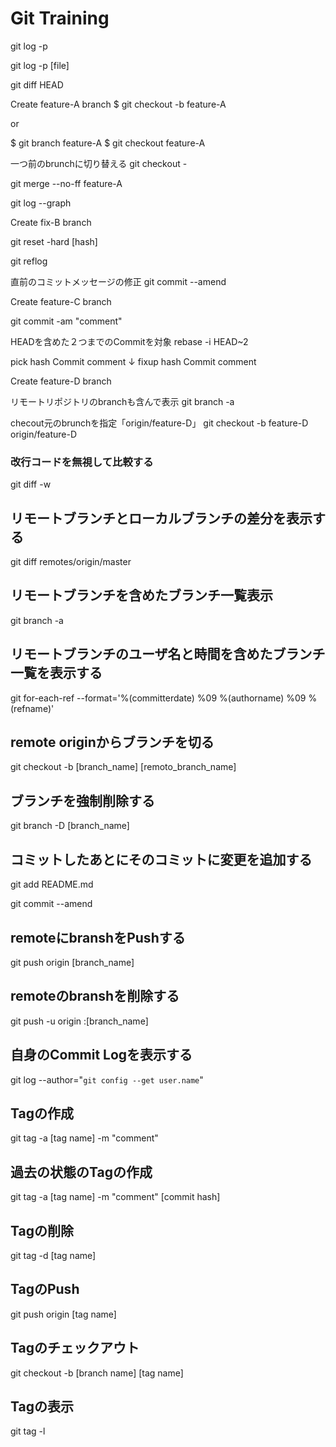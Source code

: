 # Git Training

git log -p

git log -p [file]

git diff HEAD

Create feature-A branch
$ git checkout -b feature-A

or

$ git branch feature-A
$ git checkout feature-A

一つ前のbrunchに切り替える
git checkout -

git merge --no-ff feature-A

git log --graph

Create fix-B branch

git reset -hard [hash]

git reflog

直前のコミットメッセージの修正
git commit --amend

Create feature-C branch

git commit -am "comment"

HEADを含めた２つまでのCommitを対象
rebase -i HEAD~2

pick hash Commit comment
↓
fixup hash Commit comment

Create feature-D branch

リモートリポジトリのbranchも含んで表示
git branch -a

checout元のbrunchを指定「origin/feature-D」
git checkout -b feature-D origin/feature-D

### 改行コードを無視して比較する

git diff -w

## リモートブランチとローカルブランチの差分を表示する

git diff remotes/origin/master

## リモートブランチを含めたブランチ一覧表示

git branch -a

## リモートブランチのユーザ名と時間を含めたブランチ一覧を表示する

git for-each-ref --format='%(committerdate) %09 %(authorname) %09 %(refname)'

## remote originからブランチを切る

git checkout -b [branch_name] [remoto_branch_name]

## ブランチを強制削除する

git branch -D [branch_name]

## コミットしたあとにそのコミットに変更を追加する

git add README.md

git commit --amend

## remoteにbranshをPushする

git push origin [branch_name]

## remoteのbranshを削除する

git push -u origin :[branch_name]

## 自身のCommit Logを表示する

git log --author="`git config --get user.name`"

## Tagの作成

git tag -a [tag name] -m "comment"

## 過去の状態のTagの作成

git tag -a [tag name] -m "comment" [commit hash]

## Tagの削除

git tag -d [tag name]

## TagのPush

git push origin [tag name]

## Tagのチェックアウト

git checkout -b [branch name] [tag name]

## Tagの表示

git tag -l